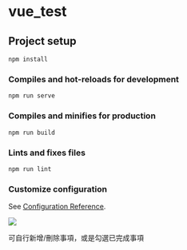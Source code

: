 # vue_test

## Project setup
```
npm install
```

### Compiles and hot-reloads for development
```
npm run serve
```

### Compiles and minifies for production
```
npm run build
```

### Lints and fixes files
```
npm run lint
```

### Customize configuration
See [Configuration Reference](https://cli.vuejs.org/config/).


![](https://imgur.com/u0xFkzK.jpg)

可自行新增/刪除事項，或是勾選已完成事項
